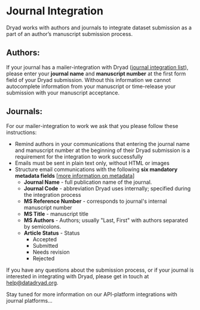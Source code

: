 <h1>Journal Integration</h1>

Dryad works with authors and journals to integrate dataset submission as a part of an author’s manuscript submission process.
<p>

<h2 id="authors">Authors:</h2>
 
If your journal has a mailer-integration with Dryad (<a href="https://datadryad.org/docs/JournalLookup.pdf">journal integration list</a>), 
please enter your <strong>journal name</strong> and <strong>manuscript number</strong> at the first form field of your Dryad submission.  Without this information we cannot 
autocomplete information from your manuscript or time-release your submission with your manuscript acceptance. 

<h2 id="journals">Journals:</h2>

For our mailer-integration to work we ask that you please follow these instructions:
<ul>
<li>Remind authors in your communications that entering the journal name and manuscript number at the beginning of their Dryad submission is a requirement for the integration to work successfully
<li>Emails must be sent in plain text only, without HTML or images
<li>Structure email communications with the following <strong>six mandatory metadata fields</strong> [<a href="http://wiki.datadryad.org/Journal_Metadata">more information on metadata</a>]
<ul>
<li><strong>Journal Name</strong> - full publication name of the journal.
<li><strong>Journal Code</strong> -  abbreviation Dryad uses internally; specified during the integration process
<li><strong>MS Reference Number</strong> - corresponds to journal's internal manuscript number
<li><strong>MS Title</strong> - manuscript title
<li><strong>MS Authors</strong> - Authors; usually "Last, First" with authors separated by semicolons. 
<li><strong>Article Status</strong> - Status
<ul>
<li>Accepted
<li>Submitted
<li>Needs revision
<li>Rejected
</ul>
</ul>
</ul>

<p>
If you have any questions about the submission process, or if your journal is interested in integrating with Dryad, please get in touch at <a href="mailto:help@datadryad.org">help@datadryad.org</a>. 
<P>
Stay tuned for more information on our API-platform integrations with journal platforms...

